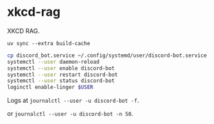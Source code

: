 # xkcd-rag

XKCD RAG.

`uv sync --extra build-cache`

```bash
cp discord_bot.service ~/.config/systemd/user/discord-bot.service
systemctl --user daemon-reload
systemctl --user enable discord-bot
systemctl --user restart discord-bot
systemctl --user status discord-bot
loginctl enable-linger $USER
```

Logs at `journalctl --user -u discord-bot -f`.

or `journalctl --user -u discord-bot -n 50`.

